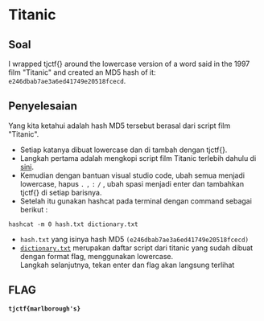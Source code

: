 # Titanic

## Soal
I wrapped tjctf{} around the lowercase version of a word said in the 1997 film "Titanic" and created an MD5 hash of it: `e246dbab7ae3a6ed41749e20518fcecd`.

## Penyelesaian
Yang kita ketahui adalah hash MD5 tersebut berasal dari script film "Titanic". 
- Setiap katanya dibuat lowercase dan di tambah dengan tjctf{}. 
- Langkah pertama adalah mengkopi script film Titanic terlebih dahulu di [sini](http://sites.inka.de/humpty/titanic/script.html). 
- Kemudian dengan bantuan visual studio code, ubah semua menjadi lowercase, hapus `.` `,` `:` `/` , ubah spasi menjadi enter dan tambahkan tjctf{} di setiap barisnya.
- Setelah itu gunakan hashcat pada terminal dengan command sebagai berikut :
```
hashcat -m 0 hash.txt dictionary.txt
```
- `hash.txt` yang isinya hash MD5 `(e246dbab7ae3a6ed41749e20518fcecd)`
- [`dictionary.txt`](https://github.com/NesyaKurnia/TJCTF_2020_05311840000009/blob/master/Cryptography/Titanic/dictionary.txt) merupakan daftar script dari titanic yang sudah dibuat dengan format flag, menggunakan lowercase.
<bR>Langkah selanjutnya, tekan enter dan flag akan langsung terlihat

## FLAG
__`tjctf{marlborough's}`__
